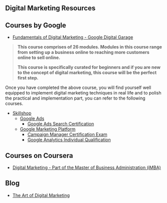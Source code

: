 
## Digital Marketing Resources

## Courses by Google

* [Fundamentals of Digital Marketing - Google Digital Garage](https://learndigital.withgoogle.com/digitalgarage/course/digital-marketing)

> **This course comprises of 26 modules. Modules in this course range from setting up a business online to reaching more customers online to sell online.** 
> 
> **This course is specifically curated for beginners and if you are new to the concept of digital marketing, this course will be the perfect first step.**

Once you have completed the above course, you will find yourself well equipped to implement digital marketing techniques in real life and to polish the practical and implementation part, you can refer to the following courses.

* [Skillshop](https://skillshop.exceedlms.com/student/catalog/browse)
	* [Google Ads](https://skillshop.exceedlms.com/student/catalog/list?category_ids=53-google-ads)
		* [Google Ads Search Certification](https://skillshop.exceedlms.com/student/path/18128-google-ads-search-certification)
	* [Google Marketing Platform](https://skillshop.exceedlms.com/student/catalog/list?category_ids=86-google-marketing-platform)
		* [Campaign Manager Certification Exam](https://skillshop.exceedlms.com/student/path/8638-campaign-manager-certification-exam)
		* [Google Analytics Individual Qualification](https://skillshop.exceedlms.com/student/path/2938-google-analytics-individual-qualification)

## Courses on Coursera
* [Digital Marketing - Part of the Master of Business Administration (iMBA)](https://www.coursera.org/specializations/digital-marketing)

## Blog
* [The Art of Digital Marketing](https://medium.com/gdg-vit/the-art-of-digital-marketing-d4681e23010c)
